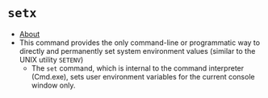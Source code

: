 # `setx`

- [About](https://learn.microsoft.com/en-us/windows-server/administration/windows-commands/setx) 
- This command provides the only command-line or programmatic way to directly and permanently set system environment values (similar to the UNIX utility `SETENV`)
  - The `set` command, which is internal to the command interpreter (Cmd.exe), sets user environment variables for the current console window only.
